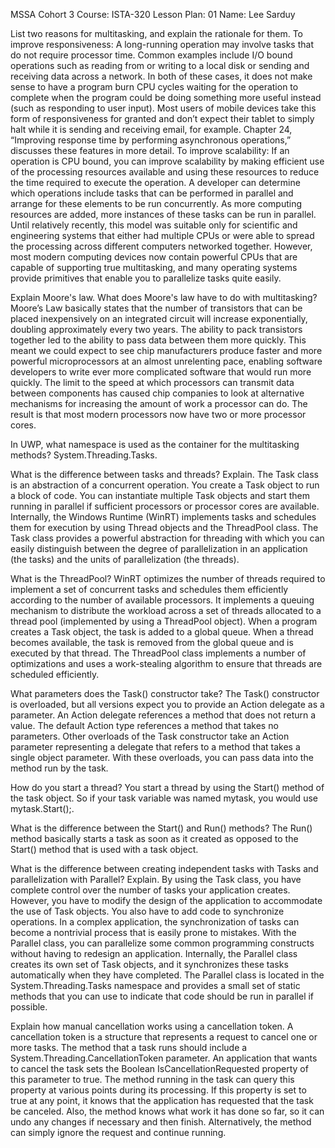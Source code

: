 MSSA Cohort 3
Course: ISTA-320
Lesson Plan: 01
Name: Lee Sarduy

List two reasons for multitasking, and explain the rationale for them. 
To improve responsiveness: A long-running operation may involve tasks that do not require processor time. Common examples include I/O bound operations such as reading from or writing to a local disk or sending and receiving data across a network. In both of these cases, it does not make sense to have a program burn CPU cycles waiting for the operation to complete when the program could be doing something more useful instead (such as responding to user input). Most users of mobile devices take this form of responsiveness for granted and don’t expect their tablet to simply halt while it is sending and receiving email, for example. Chapter 24, “Improving response time by performing asynchronous operations,” discusses these features in more detail.
To improve scalability: If an operation is CPU bound, you can improve scalability by making efficient use of the processing resources available and using these resources to reduce the time required to execute the operation. A developer can determine which operations include tasks that can be performed in parallel and arrange for these elements to be run concurrently. As more computing resources are added, more instances of these tasks can be run in parallel. Until relatively recently, this model was suitable only for scientific and engineering systems that either had multiple CPUs or were able to spread the processing across different computers networked together. However, most modern computing devices now contain powerful CPUs that are capable of supporting true multitasking, and many operating systems provide primitives that enable you to parallelize tasks quite easily.

Explain Moore's law. What does Moore's law have to do with multitasking?
Moore’s Law basically states that the number of transistors that can be placed inexpensively on an integrated circuit will increase exponentially, doubling approximately every two years. The ability to pack transistors together led to the ability to pass data between them more quickly. This meant we could expect to see chip manufacturers produce faster and more powerful microprocessors at an almost unrelenting pace, enabling software developers to write ever more complicated software that would run more quickly. The limit to the speed at which processors can transmit data between components has caused chip companies to look at alternative mechanisms for increasing the amount of work a processor can do. The result is that most modern processors now have two or more processor cores.

In UWP, what namespace is used as the container for the multitasking methods?
System.Threading.Tasks.

What is the difference between tasks and threads? Explain.
The Task class is an abstraction of a concurrent operation. You create a Task object to run a block of code. You can instantiate multiple Task objects and start them running in parallel if sufficient processors or processor cores are available. Internally, the Windows Runtime (WinRT) implements tasks and schedules them for execution by using Thread objects and the ThreadPool class. The Task class provides a powerful abstraction for threading with which you can easily distinguish between the degree of parallelization in an application (the tasks) and the units of parallelization (the threads).

What is the ThreadPool?
WinRT optimizes the number of threads required to implement a set of concurrent tasks and schedules them efficiently according to the number of available processors. It implements a queuing mechanism to distribute the workload across a set of threads allocated to a thread pool (implemented by using a ThreadPool object). When a program creates a Task object, the task is added to a global queue. When a thread becomes available, the task is removed from the global queue and is executed by that thread. The ThreadPool class implements a number of optimizations and uses a work-stealing algorithm to ensure that threads are scheduled efficiently.

What parameters does the Task() constructor take?
The Task() constructor is overloaded, but all versions expect you to provide an Action delegate as a parameter. An Action delegate references a method that does not return a value. The default Action type references a method that takes no parameters. Other overloads of the Task constructor take an Action<object> parameter representing a delegate that refers to a method that takes a single object parameter. With these overloads, you can pass data into the method run by the task.

How do you start a thread?
You start a thread by using the Start() method of the task object. So if your task variable was named mytask, you would use mytask.Start();.

What is the difference between the Start() and Run() methods?
The Run() method basically starts a task as soon as it created as opposed to the Start() method that is used with a task object.

What is the difference between creating independent tasks with Tasks and parallelization with Parallel? Explain.
By using the Task class, you have complete control over the number of tasks your application creates. However, you have to modify the design of the application to accommodate the use of Task objects. You also have to add code to synchronize operations. In a complex application, the synchronization of tasks can become a nontrivial process that is easily prone to mistakes. With the Parallel class, you can parallelize some common programming constructs without having to redesign an application. Internally, the Parallel class creates its own set of Task objects, and it synchronizes these tasks automatically when they have completed. The Parallel class is located in the System.Threading.Tasks namespace and provides a small set of static methods that you can use to indicate that code should be run in parallel if possible.

Explain how manual cancellation works using a cancellation token.
A cancellation token is a structure that represents a request to cancel one or more tasks. The method that a task runs should include a System.Threading.CancellationToken parameter. An application that wants to cancel the task sets the Boolean IsCancellationRequested property of this parameter to true. The method running in the task can query this property at various points during its processing. If this property is set to true at any point, it knows that the application has requested that the task be canceled. Also, the method knows what work it has done so far, so it can undo any changes if necessary and then finish. Alternatively, the method can simply ignore the request and continue running.